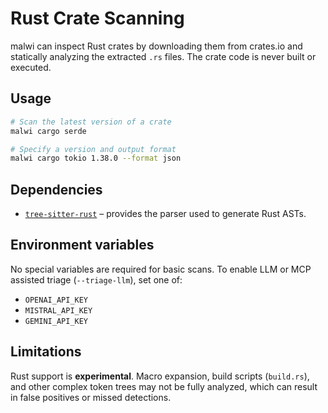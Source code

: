 # Rust Crate Scanning

malwi can inspect Rust crates by downloading them from crates.io and statically
analyzing the extracted `.rs` files. The crate code is never built or executed.

## Usage

```bash
# Scan the latest version of a crate
malwi cargo serde

# Specify a version and output format
malwi cargo tokio 1.38.0 --format json
```

## Dependencies

- [`tree-sitter-rust`](https://github.com/tree-sitter/tree-sitter-rust) – provides the
  parser used to generate Rust ASTs.

## Environment variables

No special variables are required for basic scans. To enable LLM or MCP assisted
triage (`--triage-llm`), set one of:

- `OPENAI_API_KEY`
- `MISTRAL_API_KEY`
- `GEMINI_API_KEY`

## Limitations

Rust support is **experimental**. Macro expansion, build scripts (`build.rs`), and
other complex token trees may not be fully analyzed, which can result in false
positives or missed detections.

